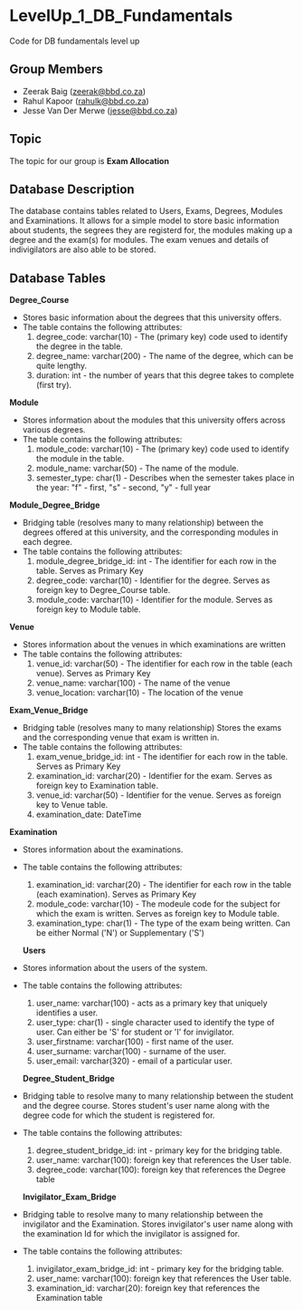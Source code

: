 # LevelUp_1_DB_Fundamentals
Code for DB fundamentals level up

## Group Members
- Zeerak Baig (zeerak@bbd.co.za)
- Rahul Kapoor (rahulk@bbd.co.za)
- Jesse Van Der Merwe (jesse@bbd.co.za)

## Topic
The topic for our group is **Exam Allocation**

## Database Description
The database contains tables related to Users, Exams, Degrees, Modules and Examinations. It allows for a simple model to store basic information about students, the segrees they are registerd for, the modules making up a degree and the exam(s) for modules. The exam venues and details of indivigilators are also able to be stored.


## Database Tables
__Degree_Course__
- Stores basic information about the degrees that this university offers. 
- The table contains the following attributes:
  1. degree_code: varchar(10) - The (primary key) code used to identify the degree in the table.
  2. degree_name: varchar(200) - The name of the degree, which can be quite lengthy. 
  3. duration: int - the number of years that this degree takes to complete (first try).
  
__Module__
- Stores information about the modules that this university offers across various degrees.
- The table contains the following attributes:
  1. module_code: varchar(10) - The (primary key) code used to identify the module in the table.
  2. module_name: varchar(50) - The name of the module.
  3. semester_type: char(1) - Describes when the semester takes place in the year: "f" - first, "s" - second, "y" - full year
  
__Module_Degree_Bridge__
- Bridging table (resolves many to many relationship) between the degrees offered at this university, and the corresponding modules in each degree.
- The table contains the following attributes:
  1. module_degree_bridge_id: int - The identifier for each row in the table. Serves as Primary Key
  2. degree_code: varchar(10) - Identifier for the degree. Serves as foreign key to Degree_Course table.
  3. module_code: varchar(10) - Identifier for the module. Serves as foreign key to Module table.  

__Venue__
- Stores information about the venues in which examinations are written
- The table contains the following attributes:
  1. venue_id: varchar(50) - The identifier for each row in the table (each venue). Serves as Primary Key
  2. venue_name: varchar(100) - The name of the venue
  3. venue_location: varchar(10) - The location of the venue
  
__Exam_Venue_Bridge__
- Bridging table (resolves many to many relationship) Stores the exams and the corresponding venue that exam is written in.
- The table contains the following attributes:
  1. exam_venue_bridge_id: int - The identifier for each row in the table. Serves as Primary Key
  2. examination_id: varchar(20) - Identifier for the exam. Serves as foreign key to Examination table.
  3. venue_id: varchar(50) - Identifier for the venue. Serves as foreign key to Venue table.
  4. examination_date: DateTime
  
__Examination__
- Stores information about the examinations.
- The table contains the following attributes:
  1. examination_id: varchar(20) - The identifier for each row in the table (each examination). Serves as Primary Key
  2. module_code: varchar(10) - The modeule code for the subject for which the exam is written. Serves as foreign key to Module table.
  3. examination_type: char(1) - The type of the exam being written. Can be either Normal ('N') or Supplementary ('S')
  
  __Users__
- Stores information about the users of the system.
- The table contains the following attributes:
  1. user_name: varchar(100) - acts as a primary key that uniquely identifies a user.
  2. user_type: char(1) - single character used to identify the type of user. Can either be 'S' for student or 'I' for invigilator.
  3. user_firstname: varchar(100) - first name of the user.
  4. user_surname: varchar(100) - surname of the user.
  5. user_email: varchar(320) - email of a particular user.
  
  __Degree_Student_Bridge__
- Bridging table to resolve many to many relationship between the student and the degree course. Stores student's user name along with the degree code for which the     student is registered for.
- The table contains the following attributes:
  1. degree_student_bridge_id: int - primary key for the bridging table.
  2. user_name: varchar(100): foreign key that references the User table.
  3. degree_code: varchar(100): foreign key that references the Degree table
    
  __Invigilator_Exam_Bridge__
- Bridging table to resolve many to many relationship between the invigilator and the Examination. Stores invigilator's user name along with the examination Id for       which the invigilator is assigned for.
- The table contains the following attributes:
  1. invigilator_exam_bridge_id: int - primary key for the bridging table.
  2. user_name: varchar(100): foreign key that references the User table.
  3. examination_id: varchar(20): foreign key that references the Examination table
